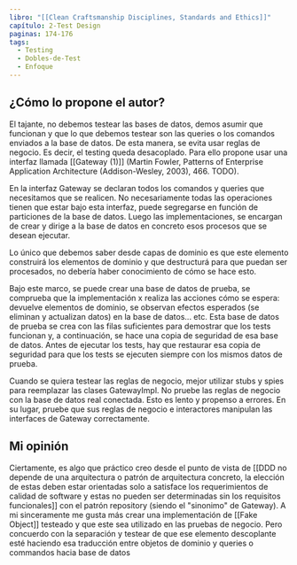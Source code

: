 ```yaml
---
libro: "[[Clean Craftsmanship Disciplines, Standards and Ethics]]"
capítulo: 2-Test Design
paginas: 174-176
tags:
  - Testing
  - Dobles-de-Test
  - Enfoque
---
```

## ¿Cómo lo propone el autor?

El tajante, no debemos testear las bases de datos, demos asumir que funcionan y que lo que debemos testear son las queries o los comandos enviados a la base de datos. De esta manera, se evita usar reglas de negocio. Es decir, el testing queda desacoplado. Para ello propone usar una interfaz llamada [[Gateway (1)]] (Martin Fowler, Patterns of Enterprise Application Architecture (Addison-Wesley, 2003), 466. TODO).

En la interfaz Gateway se declaran todos los comandos y queries que necesitamos que se realicen. No necesariamente todas las operaciones tienen que estar bajo esta interfaz, puede segregarse en función de particiones de la base de datos.  Luego las implementaciones, se encargan de crear y dirige a la base de datos en concreto esos procesos que se desean ejecutar.

Lo único que debemos saber desde capas de dominio es que este elemento construirá los elementos de dominio y que destructurá para que puedan ser procesados, no debería haber conocimiento de cómo se hace esto.

Bajo este marco, se puede crear una base de datos de prueba, se comprueba que la implementación x realiza las acciones cómo se espera: devuelve elementos de dominio, se observan efectos esperados (se eliminan y actualizan datos) en la base de datos... etc. Esta base de datos de prueba se crea con las filas suficientes para demostrar que los tests funcionan y, a continuación, se hace una copia de seguridad de esa base de datos. Antes de ejecutar los tests, hay que restaurar esa copia de seguridad para que los tests se ejecuten siempre con los mismos datos de prueba.  

Cuando se quiera testear las reglas de negocio, mejor utilizar stubs y spies para reemplazar las clases GatewayImpl. No pruebe las reglas de negocio con la base de datos real conectada. Esto es lento y propenso a errores. En su lugar, pruebe que sus reglas de negocio e interactores manipulan las interfaces de Gateway correctamente. 


## Mi opinión
Ciertamente, es algo que práctico creo desde el punto de vista de [[DDD no depende de una arquitectura o patrón de arquitectura concreto, la elección de estas deben estar orientadas solo a satisface los requerimientos de calidad de software y estas no pueden ser determinadas sin los requisitos funcionales]] con el patrón repository (siendo el "sinonimo" de Gateway). A mi sinceramente me gusta más crear una implementación de [[Fake Object]] testeado y que este sea utilizado en las pruebas de negocio. Pero concuerdo con la separación y testear de que ese elemento descoplante esté haciendo esa traducción entre objetos de dominio y queries o commandos hacia base de datos
